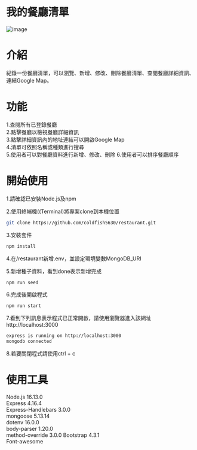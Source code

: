 # 我的餐廳清單
![image](https://github.com/coldfish5630/restaurant/blob/main/restaurant.JPG)
# 介紹
紀錄一份餐廳清單，可以瀏覽、新增、修改、刪除餐廳清單、查閱餐廳詳細資訊、連結Google Map。
# 功能
1.查閱所有已登錄餐廳  
2.點擊餐廳以檢視餐廳詳細資訊  
3.點擊詳細資訊內的地址連結可以開啟Google Map  
4.清單可依照名稱或種類進行搜尋  
5.使用者可以對餐廳資料進行新增、修改、刪除
6.使用者可以排序餐廳順序
# 開始使用
1.請確認已安裝Node.js及npm  

2.使用終端機((Terminal)將專案clone到本機位置  

``` bash
git clone https://github.com/coldfish5630/restaurant.git
```

3.安裝套件

```bash
npm install
```

4.在/restaurant新增.env，並設定環境變數MongoDB_URI

5.新增種子資料，看到done表示新增完成

```bash
npm run seed
```

6.完成後開啟程式

```bash
npm run start
```

7.看到下列訊息表示程式已正常開啟，請使用瀏覽器進入該網址http://localhost:3000

```bash
express is running on http://localhost:3000
mongodb connected
```

8.若要關閉程式請使用ctrl + c
# 使用工具
Node.js 16.13.0  
Express 4.16.4  
Express-Handlebars 3.0.0  
mongoose 5.13.14  
dotenv 16.0.0  
body-parser 1.20.0  
method-override 3.0.0
Bootstrap 4.3.1  
Font-awesome
